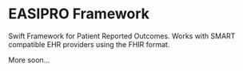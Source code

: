 EASIPRO Framework
================

Swift Framework for Patient Reported Outcomes. Works with SMART compatible EHR providers using the FHIR format.



More soon...

